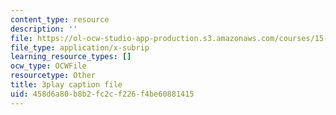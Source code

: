 ```yaml
---
content_type: resource
description: ''
file: https://ol-ocw-studio-app-production.s3.amazonaws.com/courses/15-s21-nuts-and-bolts-of-business-plans-january-iap-2014/458d6a80b8b2fc2cf226f4be60881415_Lau7bwQAWr4.srt
file_type: application/x-subrip
learning_resource_types: []
ocw_type: OCWFile
resourcetype: Other
title: 3play caption file
uid: 458d6a80-b8b2-fc2c-f226-f4be60881415
---
```

